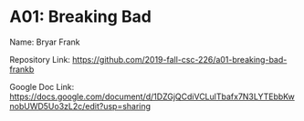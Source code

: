 # A01: Breaking Bad

Name: Bryar Frank

Repository Link: https://github.com/2019-fall-csc-226/a01-breaking-bad-frankb

Google Doc Link: https://docs.google.com/document/d/1DZGjQCdiVCLulTbafx7N3LYTEbbKwnobUWD5Uo3zL2c/edit?usp=sharing

